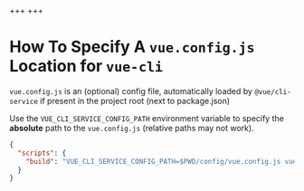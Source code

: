 +++
+++

# How To Specify A `vue.config.js` Location for `vue-cli`

`vue.config.js` is an (optional) config file, automatically loaded by `@vue/cli-service` if present in the project root (next to package.json)

Use the `VUE_CLI_SERVICE_CONFIG_PATH` environment variable to specify the **absolute** path to the `vue.config.js` (relative paths may not work).

```json
{
  "scripts": {
    "build": "VUE_CLI_SERVICE_CONFIG_PATH=$PWD/config/vue.config.js vue-cli-service build"
  }
}
```

